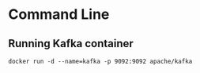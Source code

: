 # Command Line 

## Running Kafka container

`docker run -d --name=kafka -p 9092:9092 apache/kafka`

